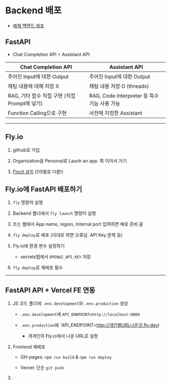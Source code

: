 # Backend 배포

- [예제 백엔드 레포](https://github.com/Beomi/ssafy-2024-backend)

## FastAPI

- Chat Completion API + Assistant API

| Chat Completion API              | Assistant API                       |
| -------------------------------- | ----------------------------------- |
| 주어진 Input에 대한 Output             | 주어진 Input에 대한 Output                |
| 채팅 내용에 대해 저장 X                   | 채팅 내용 저장 O (threads)                |
| RAG, 기타 함수 직접 구현 (직접 Prompt에 넣기) | RAG, Code Interpreter 등 특수 기능 사용 가능 |
| Function Calling으로 구현            | 사전에 지정한 Assistant                   |

---

## Fly.io

1. github로 가입

2. Organization을 Personal로 Lauch an app. 쭉 이어서 가기

3. [Flyctl 설치](https://fly.io/docs/flyctl/install/) (OS별로 다름!)

## Fly.io에 FastAPI 배포하기

1. `fly` 명령어 실행

2. Backend 폴더에서 `fly launch` 명령어 실행

3. 뜨는 웹에서 App name, region, Internal port 입력하면 배포 준비 끝

4. `fly deploy`로 배포 (이대로 하면 오류남. API Key 문제 등)

5. Fly.io에 환경 변수 설정하기
   
   - secrets탭에서 `OPENAI_API_KEY` 저장

6. `fly deploy`로 재배포 필수

---

## FastAPI API + Vercel FE 연동

1. JS 코드 폴더에 `.env.development`와 `.env.production` 생성
   
   - `.env.development`에 `API_ENDPOINT=http://localhost:8000`
   
   - `.env.production`에 `API_ENDPOINT=http://개인별URL나온것.fly.dev)
     
     - 개개인의 Fly.io에서 나온 URL로 설정

2. Frontend 재배포
   
   - GH-pages: `npm run build` & `npm run deploy`
   
   - Vercel: 단순 `git push`

3. 
